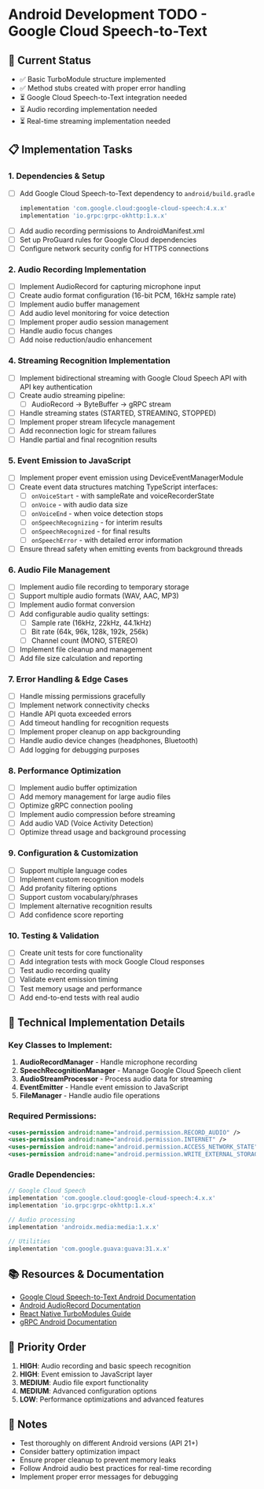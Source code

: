 # Android Development TODO - Google Cloud Speech-to-Text

## 🚧 Current Status
- ✅ Basic TurboModule structure implemented
- ✅ Method stubs created with proper error handling
- ⏳ Google Cloud Speech-to-Text integration needed
- ⏳ Audio recording implementation needed
- ⏳ Real-time streaming implementation needed

## 📋 Implementation Tasks

### 1. Dependencies & Setup
- [ ] Add Google Cloud Speech-to-Text dependency to `android/build.gradle`
  ```gradle
  implementation 'com.google.cloud:google-cloud-speech:4.x.x'
  implementation 'io.grpc:grpc-okhttp:1.x.x'
  ```
- [ ] Add audio recording permissions to AndroidManifest.xml
- [ ] Set up ProGuard rules for Google Cloud dependencies
- [ ] Configure network security config for HTTPS connections

### 2. Audio Recording Implementation
- [ ] Implement AudioRecord for capturing microphone input
- [ ] Create audio format configuration (16-bit PCM, 16kHz sample rate)
- [ ] Implement audio buffer management
- [ ] Add audio level monitoring for voice detection
- [ ] Implement proper audio session management
- [ ] Handle audio focus changes
- [ ] Add noise reduction/audio enhancement
### 4. Streaming Recognition Implementation
- [ ] Implement bidirectional streaming with Google Cloud Speech API with API key authentication
- [ ] Create audio streaming pipeline:
  - [ ] AudioRecord → ByteBuffer → gRPC stream
- [ ] Handle streaming states (STARTED, STREAMING, STOPPED)
- [ ] Implement proper stream lifecycle management
- [ ] Add reconnection logic for stream failures
- [ ] Handle partial and final recognition results

### 5. Event Emission to JavaScript
- [ ] Implement proper event emission using DeviceEventManagerModule
- [ ] Create event data structures matching TypeScript interfaces:
  - [ ] `onVoiceStart` - with sampleRate and voiceRecorderState
  - [ ] `onVoice` - with audio data size
  - [ ] `onVoiceEnd` - when voice detection stops
  - [ ] `onSpeechRecognizing` - for interim results
  - [ ] `onSpeechRecognized` - for final results
  - [ ] `onSpeechError` - with detailed error information
- [ ] Ensure thread safety when emitting events from background threads

### 6. Audio File Management
- [ ] Implement audio file recording to temporary storage
- [ ] Support multiple audio formats (WAV, AAC, MP3)
- [ ] Implement audio format conversion
- [ ] Add configurable audio quality settings:
  - [ ] Sample rate (16kHz, 22kHz, 44.1kHz)
  - [ ] Bit rate (64k, 96k, 128k, 192k, 256k)
  - [ ] Channel count (MONO, STEREO)
- [ ] Implement file cleanup and management
- [ ] Add file size calculation and reporting

### 7. Error Handling & Edge Cases
- [ ] Handle missing permissions gracefully
- [ ] Implement network connectivity checks
- [ ] Handle API quota exceeded errors
- [ ] Add timeout handling for recognition requests
- [ ] Implement proper cleanup on app backgrounding
- [ ] Handle audio device changes (headphones, Bluetooth)
- [ ] Add logging for debugging purposes

### 8. Performance Optimization
- [ ] Implement audio buffer optimization
- [ ] Add memory management for large audio files
- [ ] Optimize gRPC connection pooling
- [ ] Implement audio compression before streaming
- [ ] Add audio VAD (Voice Activity Detection)
- [ ] Optimize thread usage and background processing

### 9. Configuration & Customization
- [ ] Support multiple language codes
- [ ] Implement custom recognition models
- [ ] Add profanity filtering options
- [ ] Support custom vocabulary/phrases
- [ ] Implement alternative recognition results
- [ ] Add confidence score reporting

### 10. Testing & Validation
- [ ] Create unit tests for core functionality
- [ ] Add integration tests with mock Google Cloud responses
- [ ] Test audio recording quality
- [ ] Validate event emission timing
- [ ] Test memory usage and performance
- [ ] Add end-to-end tests with real audio

## 🔧 Technical Implementation Details

### Key Classes to Implement:
1. **AudioRecordManager** - Handle microphone recording
2. **SpeechRecognitionManager** - Manage Google Cloud Speech client
3. **AudioStreamProcessor** - Process audio data for streaming
4. **EventEmitter** - Handle event emission to JavaScript
5. **FileManager** - Handle audio file operations

### Required Permissions:
```xml
<uses-permission android:name="android.permission.RECORD_AUDIO" />
<uses-permission android:name="android.permission.INTERNET" />
<uses-permission android:name="android.permission.ACCESS_NETWORK_STATE" />
<uses-permission android:name="android.permission.WRITE_EXTERNAL_STORAGE" />
```

### Gradle Dependencies:
```gradle
// Google Cloud Speech
implementation 'com.google.cloud:google-cloud-speech:4.x.x'
implementation 'io.grpc:grpc-okhttp:1.x.x'

// Audio processing
implementation 'androidx.media:media:1.x.x'

// Utilities
implementation 'com.google.guava:guava:31.x.x'
```

## 📚 Resources & Documentation
- [Google Cloud Speech-to-Text Android Documentation](https://cloud.google.com/speech-to-text/docs/libraries#client-libraries-install-java)
- [Android AudioRecord Documentation](https://developer.android.com/reference/android/media/AudioRecord)
- [React Native TurboModules Guide](https://reactnative.dev/docs/the-new-architecture/pillars-turbomodules)
- [gRPC Android Documentation](https://grpc.io/docs/platforms/android/)

## 🎯 Priority Order
1. **HIGH**: Audio recording and basic speech recognition
2. **HIGH**: Event emission to JavaScript layer
3. **MEDIUM**: Audio file export functionality
4. **MEDIUM**: Advanced configuration options
5. **LOW**: Performance optimizations and advanced features

## 📝 Notes
- Test thoroughly on different Android versions (API 21+)
- Consider battery optimization impact
- Ensure proper cleanup to prevent memory leaks
- Follow Android audio best practices for real-time recording
- Implement proper error messages for debugging
